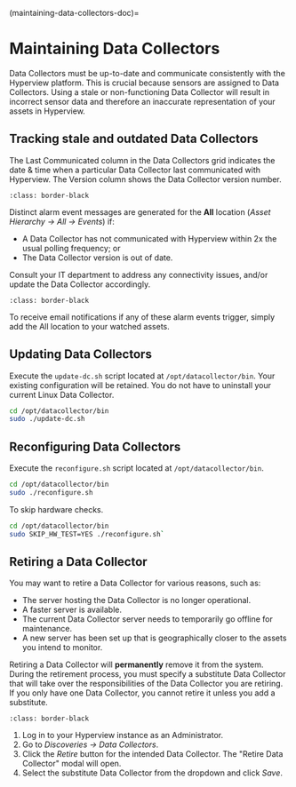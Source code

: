 (maintaining-data-collectors-doc)=

# Maintaining Data Collectors

Data Collectors must be up-to-date and communicate consistently with the Hyperview platform. This is crucial because sensors are assigned to Data Collectors. Using a stale or non-functioning Data Collector will result in incorrect sensor data and therefore an inaccurate representation of your assets in Hyperview.

## Tracking stale and outdated Data Collectors

The Last Communicated column in the Data Collectors grid indicates the date & time when a particular Data Collector last communicated with Hyperview. The Version column shows the Data Collector version number.

```{image} /product/auto-discovery/media/dc_grid.png
:class: border-black
```

Distinct alarm event messages are generated for the **All** location (*Asset Hierarchy → All → Events*) if:

- A Data Collector has not communicated with Hyperview within 2x the usual polling frequency; or
- The Data Collector version is out of date.

Consult your IT department to address any connectivity issues, and/or update the Data Collector accordingly.

```{image} /product/auto-discovery/media/events.png
:class: border-black
```

To receive email notifications if any of these alarm events trigger, simply add the All location to your watched assets.

## Updating Data Collectors

Execute the `update-dc.sh` script located at `/opt/datacollector/bin`. Your existing configuration will be retained. You do not have to uninstall your current Linux Data Collector.

```bash
cd /opt/datacollector/bin
sudo ./update-dc.sh
```

## Reconfiguring Data Collectors

Execute the `reconfigure.sh` script located at `/opt/datacollector/bin`.

```bash
cd /opt/datacollector/bin
sudo ./reconfigure.sh
```

To skip hardware checks.

```bash
cd /opt/datacollector/bin
sudo SKIP_HW_TEST=YES ./reconfigure.sh`
```

## Retiring a Data Collector

You may want to retire a Data Collector for various reasons, such as:

- The server hosting the Data Collector is no longer operational.
- A faster server is available.
- The current Data Collector server needs to temporarily go offline for maintenance.
- A new server has been set up that is geographically closer to the assets you intend to monitor.

Retiring a Data Collector will **permanently** remove it from the system. During the retirement process, you must specify a substitute Data Collector that will take over the responsibilities of the Data Collector you are retiring. If you only have one Data Collector, you cannot retire it unless you add a substitute.

```{image} /product/auto-discovery/media/retire.png
:class: border-black
```

1. Log in to your Hyperview instance as an Administrator.
2. Go to *Discoveries → Data Collectors*.
3. Click the *Retire* button for the intended Data Collector. The "Retire Data Collector" modal will open.
4. Select the substitute Data Collector from the dropdown and click *Save*.
